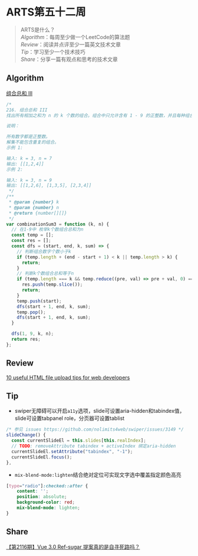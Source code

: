 # ARTS第五十二周

> ARTS是什么？  
  *Algorithm*：每周至少做一个LeetCode的算法题  
  *Review*：阅读并点评至少一篇英文技术文章  
  *Tip*：学习至少一个技术技巧  
  *Share*：分享一篇有观点和思考的技术文章  

## Algorithm

[组合总和 III](https://leetcode-cn.com/problems/combination-sum-iii/)

```js
/*
216. 组合总和 III
找出所有相加之和为 n 的 k 个数的组合。组合中只允许含有 1 - 9 的正整数，并且每种组合中不存在重复的数字。

说明：

所有数字都是正整数。
解集不能包含重复的组合。
示例 1:

输入: k = 3, n = 7
输出: [[1,2,4]]
示例 2:

输入: k = 3, n = 9
输出: [[1,2,6], [1,3,5], [2,3,4]]
 */
/**
 * @param {number} k
 * @param {number} n
 * @return {number[][]}
 */
var combinationSum3 = function (k, n) {
  // 在1-9中 枚举k个数组合总和为n
  const temp = [];
  const res = [];
  const dfs = (start, end, k, sum) => {
    // 判断组合数字个数小于k
    if (temp.length + (end - start + 1) < k || temp.length > k) {
      return;
    }
    // 判断k个数组合总和等于n
    if (temp.length === k && temp.reduce((pre, val) => pre + val, 0) === sum) {
      res.push(temp.slice());
      return;
    }
    temp.push(start);
    dfs(start + 1, end, k, sum);
    temp.pop();
    dfs(start + 1, end, k, sum);
  }

  dfs(1, 9, k, n);
  return res;
};
```

## Review

[10 useful HTML file upload tips for web developers](https://blog.greenroots.info/10-useful-html-file-upload-tips-for-web-developers-ckgetegpf0c7go9s123wvg7bi?guid=none&deviceId=e2fe45eb-ff11-4b20-80fd-3f5cda9d493c)

## Tip

- swiper无障碍可以开启`a11y`选项，slide可设置aria-hidden和tabindex值，slide可设置tabpanel role，分页器可设置tablist

```js
/* 参见 issues https://github.com/nolimits4web/swiper/issues/3149 */
slideChange() {
  const currentSlideEl = this.slides[this.realIndex];
  // TODO: removeAttribute tabindex + activeIndex 绑定aria-hidden
  currentSlideEl.setAttribute("tabindex", "-1");
  currentSlideEl.focus();
},
```

- `mix-blend-mode:lighten`结合绝对定位可实现文字选中覆盖指定颜色高亮

```css
[type="radio"]:checked::after {
    content: '';
    position: absolute;
    background-color: red;
    mix-blend-mode: lighten;
}
```

## Share

[【第2116期】Vue 3.0 Ref-sugar 提案真的是自寻死路吗？](https://mp.weixin.qq.com/s/7k4skVdCIhTsTdEFmXyYLg)

